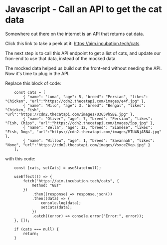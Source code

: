 # Javascript - Call an API to get the cat data

Somewhere out there on the internet is an API that returns cat data.

Click this link to take a peek at it: https://aim.incubation.tech/cats

The next step is to call this API endpoint to get a list of cats, and update our fron-end to use that data, instead of the mocked data. 

The mocked data helped us build out the front-end without needing the API. Now it's time to plug in the API.

Replace this block of code:

```
    const cats = [
        { "name": "Luna", "age": 5, "breed": "Persian", "likes": "Chicken", "url":"https://cdn2.thecatapi.com/images/e4f.jpg" },
        { "name": "Milo", "age": 3, "breed": "Bengal", "likes": "Chicken, Fish", "url":"https://cdn2.thecatapi.com/images/U3G5VhSBE.jpg" },
        { "name": "Oliver", "age": 7, "breed": "Persian", "likes": "Fish, Chips", "url":"https://cdn2.thecatapi.com/images/5pp.jpg" },
        { "name": "Bella", "age": 12, "breed": "Siamese", "likes": "Fish, Dogs", "url":"https://cdn2.thecatapi.com/images/MTU4NjA5NA.jpg" },
        { "name": "Willow", "age": 1, "breed": "Savannah", "likes": "None", "url":"https://cdn2.thecatapi.com/images/VsxceZVop.jpg" }
    ];
```

with this code:

```
    const [cats, setCats] = useState(null);

    useEffect(() => {
        fetch("https://aim.incubation.tech/cats", {
            method: "GET"
        })
            .then((response) => response.json())
            .then((data) => {
                console.log(data);
                setCats(data);
            })
            .catch((error) => console.error("Error:", error));
    }, []);

    if (cats === null) {
        return;
    }
```